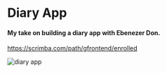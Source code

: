 # Diary App

#### My take on building a diary app with Ebenezer Don.

https://scrimba.com/path/gfrontend/enrolled 

<img src='https://i.imgur.com/KlSrCTO.png' alt='diary app'>